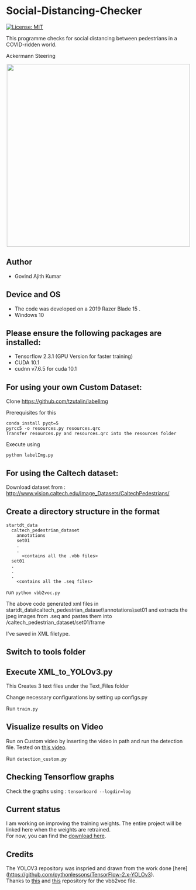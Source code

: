 # Social-Distancing-Checker

[![License: MIT](https://img.shields.io/badge/License-MIT-yellow.svg)](https://opensource.org/licenses/MIT)

This programme checks for social distancing between pedestrians in a COVID-ridden world.


Ackermann Steering

<p align="center">
  <img height="500" src="images/social_distancing_gif.gif">
</p>

## Author

 - Govind Ajith Kumar

## Device and OS

 - The code was developed on a 2019 Razer Blade 15 .</br>
 - Windows 10

Please ensure the following packages are installed:
--

 - Tensorflow 2.3.1 (GPU Version for faster training)
 - CUDA 10.1
 - cudnn v7.6.5 for cuda 10.1
## For using your own Custom Dataset:


Clone https://github.com/tzutalin/labelImg

Prerequisites for this

    conda install pyqt=5
    pyrcc5 -o resources.py resources.qrc
    Transfer resources.py and resources.qrc into the resources folder

Execute using 

`python labelImg.py`

## For using the Caltech dataset:

Download dataset from : http://www.vision.caltech.edu/Image_Datasets/CaltechPedestrians/

Create a directory structure in the format
--

    startdt_data
      caltech_pedestrian_dataset
        annotations
        set01
        .
        .
          <contains all the .vbb files>
      set01
      .
      .
      .
        <contains all the .seq files>

run `python vbb2voc.py`

The above code generated xml files in startdt_data\caltech_pedestrian_dataset\annotations\set01 and extracts the jpeg images from .seq and pastes them into /caltech_pedestrian_dataset/set01/frame

I've saved in XML filetype.

Switch to tools folder
--

Execute XML_to_YOLOv3.py
--

This Creates 3 text files under the Text_Files folder

Change necessary configurations by setting up configs.py

Run `train.py`

Visualize results on Video
--

Run on Custom video by inserting the video in path and run the detection file. Tested on [this video](https://www.youtube.com/watch?v=GJNjaRJWVP8).

Run `detection_custom.py`

Checking Tensorflow graphs
--

Check the graphs using : `tensorboard --logdir=log`


## Current status 

I am working on improving the training weights. The entire project will be linked here when the weights are retrained.</br>
For now, you can find the [download here](https://drive.google.com/file/d/1eMx6QdkupcESgp3kGyUqns2y0M5iAJev/view?usp=sharing).

## Credits

The YOLOV3 repository was inspried and drawn from the work done [here] (https://github.com/pythonlessons/TensorFlow-2.x-YOLOv3).</br>
Thanks to [this](https://github.com/Ashwini-Analytics/Pedestrian-Detection-using-Darkflow) and [this](https://github.com/CasiaFan/Dataset_to_VOC_converter) repository for the vbb2voc file.

